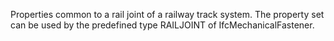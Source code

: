 Properties common to a rail joint of a railway track system. The property set can be used by the predefined type RAILJOINT of IfcMechanicalFastener.

<!-- end of short definition -->

